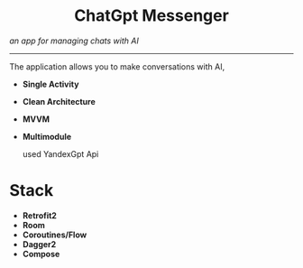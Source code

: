 <h1 align="center">ChatGpt Messenger</h1>

_an app for managing chats with AI_

---

The application allows you to make conversations with AI,

- **Single Activity**
- **Clean Architecture**
- **MVVM**
- **Multimodule**

  used YandexGpt Api

# Stack

- **Retrofit2**
- **Room**
- **Coroutines/Flow**
- **Dagger2**
- **Compose**
